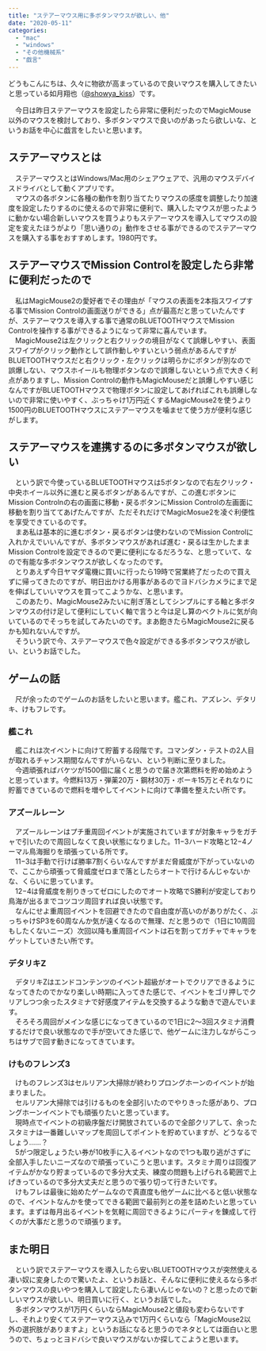 ```yaml
---
title: "ステアーマウス用に多ボタンマウスが欲しい、他"
date: "2020-05-11"
categories: 
  - "mac"
  - "windows"
  - "その他機械系"
  - "戯言"
---
```


どうもこんにちは、久々に物欲が高まっているので良いマウスを購入してきたいと思っている如月翔也（[@showya\_kiss](http://twitter.com/showya_kiss)）です。  
  
　今日は昨日ステアーマウスを設定したら非常に便利だったのでMagicMouse以外のマウスを検討しており、多ボタンマウスで良いのがあったら欲しいな、というお話を中心に戯言をしたいと思います。  

## ステアーマウスとは

　ステアーマウスとはWindows/Mac用のシェアウェアで、汎用のマウスデバイスドライバとして動くアプリです。  
　マウスの各ボタンに各種の動作を割り当てたりマウスの感度を調整したり加速度を設定したりするのに使えるので非常に便利で、購入したマウスが思ったように動かない場合新しいマウスを買うよりもステアーマウスを導入してマウスの設定を変えたほうがより「思い通りの」動作をさせる事ができるのでステアーマウスを購入する事をおすすめします。1980円です。  

## ステアーマウスでMission Controlを設定したら非常に便利だったので

　私はMagicMouse2の愛好者でその理由が「マウスの表面を2本指スワイプする事でMission Controlの画面送りができる」点が最高だと思っていたんですが、ステアーマウスを導入する事で通常のBLUETOOTHマウスでMission Controlを操作する事ができるようになって非常に喜んでいます。  
　MagicMouse2は左クリックと右クリックの境目がなくて誤爆しやすい、表面スワイプがクリック動作として誤作動しやすいという弱点があるんですがBLUETOOTHマウスだと右クリック・左クリックは明らかにボタンが別なので誤爆しない、マウスホイールも物理ボタンなので誤爆しないという点で大きく利点がありますし、Mission Controlの動作もMagicMouseだと誤爆しやすい感じなんですがBLUETOOTHマウスで物理ボタンに設定してあげればこれも誤爆しないので非常に使いやすく、ぶっちゃけ1万円近くするMagicMouse2を使うより1500円のBLUETOOTHマウスにステアーマウスを噛ませて使う方が便利な感じがします。  

## ステアーマウスを連携するのに多ボタンマウスが欲しい

　という訳で今使っているBLUETOOTHマウスは5ボタンなので右左クリック・中央ホイール以外に進むと戻るボタンがあるんですが、この進むボタンにMission Controlnの右の画面に移動・戻るボタンにMission Controlの左画面に移動を割り当ててあげたんですが、ただそれだけでMagicMosue2を凌ぐ利便性を享受できているのです。  
　まあ私は基本的に進むボタン・戻るボタンは使わないのでMission Controlに入れかえでいいんですが、多ボタンマウスがあれば進む・戻るは生かしたままMission Controlを設定できるので更に便利になるだろうな、と思っていて、なので有能な多ボタンマウスが欲しくなったのです。  
　とりあえず今日ヤマダ電機に買いに行ったら19時で営業終了だったので買えずに帰ってきたのですが、明日出かける用事があるのでヨドバシカメラにまで足を伸ばしていいマウスを買ってこようかな、と思います。  
　このあたり、MagicMouse2みたいに削ぎ落としてシンプルにする軸と多ボタンマウスの付け足して便利にしていく軸で言うと今は足し算のベクトルに気が向いているのでそっちを試してみたいのです。まあ飽きたらMagicMouse2に戻るかも知れないんですが。  
　そういう訳で今、ステアーマウスで色々設定ができる多ボタンマウスが欲しい、というお話でした。  

## ゲームの話

　尺が余ったのでゲームのお話をしたいと思います。艦これ、アズレン、デタリキ、けもフレです。  

### 艦これ

　艦これは次イベントに向けて貯蓄する段階です。コマンダン・テストの2人目が取れるチャンス期間なんですがいらない、という判断に至りました。  
　今週頑張ればバケツが1500個に届くと思うので届き次第燃料を貯め始めようと思っています。今燃料13万・弾薬20万・鋼材30万・ボーキ15万とそれなりに貯蓄できているので燃料を増やしてイベントに向けて準備を整えたい所です。  

### アズールレーン

　アズールレーンはプチ重周回イベントが実施されていますが対象キャラをガチャで引いたので周回しなくて良い状態になりました。11−3ハード攻略と12−4ノーマル鳥海掘りを頑張っている所です。  
　11−3は手動で行けば勝率7割くらいなんですがまだ脅威度が下がっていないので、ここから頑張って脅威度ゼロまで落としたらオートで行けるんじゃないかな、くらいに思っています。  
　12−4は脅威度を削りきってゼロにしたのでオート攻略でS勝利が安定しており鳥海が出るまでコツコツ周回すれば良い状態です。  
　なんにせよ重周回イベントを回避できたので自由度が高いのがありがたく、ぶっちゃけSP3を60周なんか気が遠くなるので無理、だと思うので（1日に10周回もしたくないニーズ）次回以降も重周回イベントは石を割ってガチャでキャラをゲットしていきたい所です。  

### デタリキZ

　デタリキZはエンドコンテンツのイベント超級がオートでクリアできるようになってきたのでかなり楽しい時期に入ってきた感じで、イベントをゴリ押しでクリアしつつ余ったスタミナで好感度アイテムを交換するような動きで遊んでいます。  
　そろそろ周回がメインな感じになってきているので1日に2〜3回スタミナ消費するだけで良い状態なので手が空いてきた感じで、他ゲームに注力しながらこっちはサブで回す動きになってきています。  

### けものフレンズ3

　けものフレンズ3はセルリアン大掃除が終わりプロングホーンのイベントが始まりました。  
　セルリアン大掃除では引けるものを全部引いたのでやりきった感があり、プロングホーンイベントでも頑張りたいと思っています。  
　現時点でイベントの初級序盤だけ開放されているので全部クリアして、余ったスタミナは一番難しいマップを周回してポイントを貯めていますが、どうなるでしょう……？  
　5がつ限定しょうたい券が10枚手に入るイベントなので1つも取り逃がさずに全部入手したいニーズなので頑張っていこうと思います。スタミナ周りは回復アイテムがかなり貯まっているので多分大丈夫、練度の問題も上げられる範囲で上げきっているので多分大丈夫だと思うので張り切って行きたいです。  
　けもフレは最後に始めたゲームなので真直度も他ゲームに比べると低い状態なので、イベントなんかを使ってできる範囲で最前列との差を詰めたいと思っています。まずは毎月出るイベントを気軽に周回できるようにパーティを錬成して行くのが大事だと思うので頑張ります。  

## また明日

　という訳でステアーマウスを導入したら安いBLUETOOTHマウスが突然使える凄い奴に変身したので驚いたよ、というお話と、そんなに便利に使えるなら多ボタンマウスの良いやつを購入して設定したら凄いんじゃないの？と思ったので新しいマウスが欲しい、明日買いに行く、というお話でした。  
　多ボタンマウスが1万円くらいならMagicMouse2と値段も変わらないですし、それより安くてステアーマウス込みで1万円くらいなら「MagicMouse2以外の選択肢がありますよ」というお話になると思うのでネタとしては面白いと思うので、ちょっとヨドバシで良いマウスがないか探してこようと思います。
